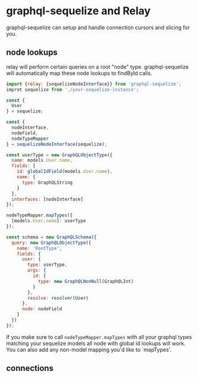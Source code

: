 # graphql-sequelize and Relay

graphql-sequelize can setup and handle connection cursors and slicing for you.

## node lookups

relay will perform certain queries on a root "node" type.
graphql-sequelize will automatically map these node lookups to findById calls.

```js
import {relay: {sequelizeNodeInterface}} from 'graphql-sequelize';
improt sequelize from './your-sequelize-instance';

const {
  User
} = sequelize;

const {
  nodeInterface,
  nodeField,
  nodeTypeMapper
} = sequelizeNodeInterface(sequelize);

const userType = new GraphQLObjectType({
  name: models.User.name,
  fields: {
    id: globalIdField(models.User.name),
    name: {
      type: GraphQLString
    }
  },
  interfaces: [nodeInterface]
});

nodeTypeMapper.mapTypes({
  [models.User.name]: userType
});

const schema = new GraphQLSchema({
  query: new GraphQLObjectType({
    name: 'RootType',
    fields: {
      user: {
        type: userType,
        args: {
          id: {
            type: new GraphQLNonNull(GraphQLInt)
          }
        },
        resolve: resolver(User)
      },
      node: nodeField
    }
  })
});
```

If you make sure to call `nodeTypeMapper.mapTypes` with all your graphql types matching your sequelize models all node with global id lookups will work.
You can also add any non-model mapping you'd like to `mapTypes'.

## connections